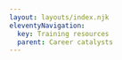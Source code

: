 ```yaml
---
layout: layouts/index.njk
eleventyNavigation:
  key: Training resources
  parent: Career catalysts
---
```


